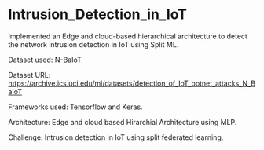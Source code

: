 # Intrusion_Detection_in_IoT
Implemented an Edge and cloud-based hierarchical architecture to detect the network intrusion detection in IoT using Split ML.

Dataset used: N-BaIoT 

Dataset URL: https://archive.ics.uci.edu/ml/datasets/detection_of_IoT_botnet_attacks_N_BaIoT

Frameworks used: Tensorflow and Keras.

Architecture: Edge and cloud based Hirarchial Architecture using MLP.

Challenge: Intrusion detection in IoT using split federated learning.



